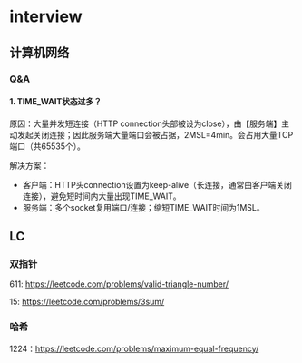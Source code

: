 # interview
## 计算机网络
### Q&A
#### 1. TIME_WAIT状态过多？
原因：大量并发短连接（HTTP connection头部被设为close），由【服务端】主动发起关闭连接；因此服务端大量端口会被占据，2MSL=4min。会占用大量TCP端口（共65535个）。

解决方案：
  * 客户端：HTTP头connection设置为keep-alive（长连接，通常由客户端关闭连接），避免短时间内大量出现TIME_WAIT。
  * 服务端：多个socket复用端口/连接；缩短TIME_WAIT时间为1MSL。


## LC
### 双指针
611: https://leetcode.com/problems/valid-triangle-number/

15: https://leetcode.com/problems/3sum/
### 哈希
1224：https://leetcode.com/problems/maximum-equal-frequency/
